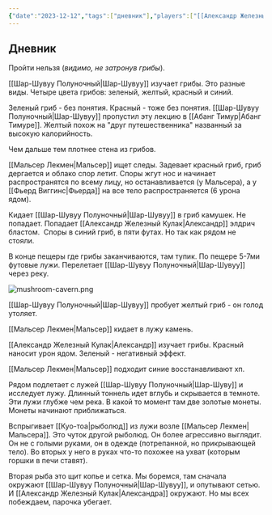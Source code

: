 ```yaml
---
{"date":"2023-12-12","tags":["дневник"],"players":["[[Александр Железный Кулак]]","[[Мальсер Лекмен]]","[[Шар-Шувуу Полуночный\|Шар-Шувуу]]","[[Фьерд Виггинс]]"],"campaign":"Школа приключенцев Безелота. Переплетенные судьбы","world-date":"16 день весны 776","world-time-start":null,"dg-publish":true,"previous-session":"[[24 сентября 2023]]","next-session":"[[30 декабря 2023]]","permalink":"/12-dekabrya-2023/","dgPassFrontmatter":true}
---
```



## Дневник
Пройти нельзя (*видимо, не затронув грибы*).

[[Шар-Шувуу Полуночный\|Шар-Шувуу]] изучает грибы. Это разные виды. Четыре цвета грибов: зеленый, желтый, красный и синий.

Зеленый гриб - без понятия. Красный - тоже без понятия. [[Шар-Шувуу Полуночный\|Шар-Шувуу]] пропустил эту лекцию в [[Абанг Тимур\|Абанг Тимуре]]. Желтый похож на "друг путешественника" названный за высокую калорийность.

Чем дальше тем плотнее стена из грибов.

[[Мальсер Лекмен\|Мальсер]] ищет следы. Задевает красный гриб, гриб дергается и облако спор летит. Споры жгут нос и начинает распространятся по всему лицу, но останавливается (у Мальсера), а у [[Фьерд Виггинс\|Фьерда]] на все тело распространяется (6 урона ядом).

Кидает [[Шар-Шувуу Полуночный\|Шар-Шувуу]] в гриб камушек. Не попадает. Попадает [[Александр Железный Кулак\|Александр]] элдрич бластом.  Споры в синий гриб, в пяти футах. Но так как рядом не стояли.

В конце пещеры где грибы заканчиваются, там тупик. По пещере 5-7ми футовые лужи. Перелетает [[Шар-Шувуу Полуночный\|Шар-Шувуу]] через реку.

![mushroom-cavern.png](/img/user/media/mushroom-cavern.png)

[[Шар-Шувуу Полуночный\|Шар-Шувуу]] пробует желтый гриб - он голод утоляет.

[[Мальсер Лекмен\|Мальсер]] кидает в лужу камень.

[[Александр Железный Кулак\|Александр]] изучает грибы. Красный наносит урон ядом. Зеленый - негативный эффект.

[[Мальсер Лекмен\|Мальсер]] подходит синие восстанавливают хп.

Рядом подлетает с лужей [[Шар-Шувуу Полуночный\|Шар-Шуву]] и исследует лужу. Длинный тоннель идет вглубь и скрывается в темноте. Эти лужи глубже чем река. В какой то момент там две золотые монеты. Монеты начинают приближаться.

Вспрыгивает [[Куо-тоа\|рыболюд]] из лужи возле [[Мальсер Лекмен\|Мальсера]]. Это чуток другой рыболюд. Он более агрессивно выглядит. Он не с голыми руками, он в одежде (потрепанной, но прикрывающей тело). Во вторых у него в руках что-то похожее на ухват (которым горшки в печи ставят).

Вторая рыба это щит копье и сетка. Мы боремся, там сначала окружают [[Шар-Шувуу Полуночный|Шар-Шувуу]], и опутывают сетью. И [[Александр Железный Кулак\|Александра]] окружают. Но мы всех побеждаем, парочка убегает.